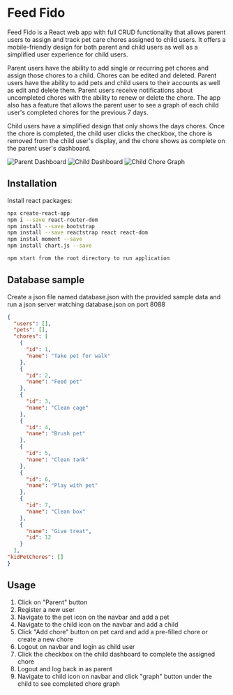 # Feed Fido

Feed Fido is a React web app with full CRUD functionality that allows parent users to assign and track pet care chores assigned to child users.  It offers a mobile-friendly design for both parent and child users as well as a simplified user experience for child users.  

Parent users have the ability to add single or recurring pet chores and assign those chores to a child.  Chores can be edited and deleted.  Parent users have the ability to add pets and child users to their accounts as well as edit and delete them.  Parent users receive notifications about uncompleted chores with the ability to renew or delete the chore.  The app also has a feature that allows the parent user to see a graph of each child user's completed chores for the previous 7 days. 

 Child users have a simplified design that only shows the days chores.  Once the chore is completed, the child user clicks the checkbox, the chore is removed from the child user's display, and the chore shows as complete on the parent user's dashboard.
 
 ![Parent Dashboard](./public/ParentDashboardFeedFido.PNG)
 ![Child Dashboard](./public/ChildDashboardFeedFido.PNG)
 ![Child Chore Graph](./public/ChoreGraphFeedFido.PNG)

## Installation

Install react packages:

```bash
npx create-react-app 
npm i --save react-router-dom
npm install --save bootstrap
npm install --save reactstrap react react-dom
npm instal moment --save
npm install chart.js --save

npm start from the root directory to run application
```

## Database sample
Create a json file named database.json with the provided sample data and run a json server watching database.json on port 8088

```JSON
{
  "users": [],
  "pets": [],
  "chores": [
    {
      "id": 1,
      "name": "Take pet for walk"
    },
    {
      "id": 2,
      "name": "Feed pet"
    },
    {
      "id": 3,
      "name": "Clean cage"
    },
    {
      "id": 4,
      "name": "Brush pet"
    },
    {
      "id": 5,
      "name": "Clean tank"
    },
    {
      "id": 6,
      "name": "Play with pet"
    },
    {
      "id": 7,
      "name": "Clean box"
    },
    {
      "name": "Give treat",
      "id": 12
    }
  ],
"kidPetChores": []
}

```
## Usage

1. Click on "Parent" button 
2. Register a new user
3. Navigate to the pet icon on the navbar and add a pet
4. Navigate to the child icon on the navbar and add a child
5. Click "Add chore" button on pet card and add a pre-filled chore or create a new chore
6. Logout on navbar and login as child user
7. Click the checkbox on the child dashboard to complete the assigned chore
8. Logout and log back in as parent
9. Navigate to child icon on navbar and click "graph" button under the child to see completed chore graph
